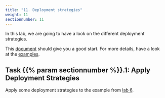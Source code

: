 ```yaml
---
title: "11. Deployment strategies"
weight: 11
sectionnumber: 11
---
```


In this lab, we are going to have a look on the different deployment strategies.

This [document](https://www.cncf.io/wp-content/uploads/2018/03/CNCF-Presentation-Template-K8s-Deployment.pdf) should give you a good start. For more details, have a look at the [examples](https://github.com/ContainerSolutions/k8s-deployment-strategies).


## Task {{% param sectionnumber %}}.1: Apply Deployment Strategies

Apply some deployment strategies to the example from [lab 6](../06.0).
